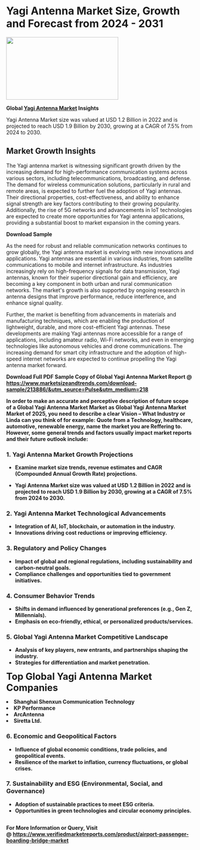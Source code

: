 <H1>Yagi Antenna Market Size, Growth and Forecast from 2024 - 2031</H1><img class="aligncenter size-medium wp-image-584254" src="https://thirdeyenews.in/wp-content/uploads/2024/09/Global-Market-Research-300x168.jpeg" alt="" width="300" height="168" /><p><strong>Global&nbsp;<a href="https://www.marketsizeandtrends.com/download-sample/213886/&amp;utm_source=Pulse&amp;utm_medium=218">Yagi Antenna Market</a> Insights</strong></p><p>Yagi Antenna Market size was valued at USD 1.2 Billion in 2022 and is projected to reach USD 1.9 Billion by 2030, growing at a CAGR of 7.5% from 2024 to 2030.</p><p><h2>Market Growth Insights</h2> <p>The Yagi antenna market is witnessing significant growth driven by the increasing demand for high-performance communication systems across various sectors, including telecommunications, broadcasting, and defense. The demand for wireless communication solutions, particularly in rural and remote areas, is expected to further fuel the adoption of Yagi antennas. Their directional properties, cost-effectiveness, and ability to enhance signal strength are key factors contributing to their growing popularity. Additionally, the rise of 5G networks and advancements in IoT technologies are expected to create more opportunities for Yagi antenna applications, providing a substantial boost to market expansion in the coming years.</p> <p><strong>Download Sample</strong></p> <p>As the need for robust and reliable communication networks continues to grow globally, the Yagi antenna market is evolving with new innovations and applications. Yagi antennas are essential in various industries, from satellite communications to mobile and internet infrastructure. As industries increasingly rely on high-frequency signals for data transmission, Yagi antennas, known for their superior directional gain and efficiency, are becoming a key component in both urban and rural communication networks. The market's growth is also supported by ongoing research in antenna designs that improve performance, reduce interference, and enhance signal quality.</p> <p>Further, the market is benefiting from advancements in materials and manufacturing techniques, which are enabling the production of lightweight, durable, and more cost-efficient Yagi antennas. These developments are making Yagi antennas more accessible for a range of applications, including amateur radio, Wi-Fi networks, and even in emerging technologies like autonomous vehicles and drone communications. The increasing demand for smart city infrastructure and the adoption of high-speed internet networks are expected to continue propelling the Yagi antenna market forward.</p> <p><strong></p><p><span class=""><strong>Download Full PDF Sample Copy of Global Yagi Antenna Market Report</strong> @ <a href="https://www.marketsizeandtrends.com/download-sample/213886/&amp;utm_source=Pulse&amp;utm_medium=218" target="_blank">https://www.marketsizeandtrends.com/download-sample/213886/&amp;utm_source=Pulse&amp;utm_medium=218</a></span></p><p>In order to make an accurate and perceptive description of future scope of a Global&nbsp;Yagi Antenna Market Market as Global&nbsp;Yagi Antenna Market Market of 2025, you need to describe a clear Vision &ndash; What Industry or Linda can you think of for example: Quote from a Technology, healthcare, automotive, renewable energy, name the market you are Reffering to. However, some general trends and factors usually impact market reports and their future outlook include:</p><h3>1.&nbsp;<strong>Yagi Antenna Market Growth Projections</strong></h3><ul><li>Examine market size trends, revenue estimates and CAGR (Compounded Annual Growth Rate) projections.</li><li><p>Yagi Antenna Market size was valued at USD 1.2 Billion in 2022 and is projected to reach USD 1.9 Billion by 2030, growing at a CAGR of 7.5% from 2024 to 2030.</p></li></ul><h3>2.&nbsp;<strong>Yagi Antenna Market Technological Advancements</strong></h3><ul><li>Integration of AI, IoT, blockchain, or automation in the industry.</li><li>Innovations driving cost reductions or improving efficiency.</li></ul><h3>3.&nbsp;<strong>Regulatory and Policy Changes</strong></h3><ul><li>Impact of global and regional regulations, including sustainability and carbon-neutral goals.</li><li>Compliance challenges and opportunities tied to government initiatives.</li></ul><h3>4.&nbsp;<strong>Consumer Behavior Trends</strong></h3><ul><li>Shifts in demand influenced by generational preferences (e.g., Gen Z, Millennials).</li><li>Emphasis on eco-friendly, ethical, or personalized products/services.</li></ul><h3>5.&nbsp;<strong>Global Yagi Antenna Market Competitive Landscape</strong></h3><ul><li>Analysis of key players, new entrants, and partnerships shaping the industry.</li><li>Strategies for differentiation and market penetration.</li></ul><p data-pm-slice="1 1 []"><span style="color: inherit; font-family: inherit; font-size: 25px;">Top Global Yagi Antenna Market Companies</span></p><div class="" data-test-id=""><p><li>Shanghai Shenxun Communication Technology</li><li> KP Performance</li><li> ArcAntenna</li><li> Siretta Ltd.</li></p></div><h3>6.&nbsp;<strong>Economic and Geopolitical Factors</strong></h3><ul><li>Influence of global economic conditions, trade policies, and geopolitical events.</li><li>Resilience of the market to inflation, currency fluctuations, or global crises.</li></ul><h3>7.&nbsp;<strong>Sustainability and ESG (Environmental, Social, and Governance)</strong></h3><ul><li>Adoption of sustainable practices to meet ESG criteria.</li><li>Opportunities in green technologies and circular economy principles.</li></ul><h2><strong style="font-size: 14px;">For More Information or Query, Visit @&nbsp;</strong><a style="background-color: #ffffff; font-size: 14px;" href="https://www.marketsizeandtrends.com/report/yagi-antenna-market/" target="_blank">https://www.verifiedmarketreports.com/product/airport-passenger-boarding-bridge-market</a></h2>
